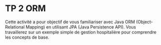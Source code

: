 # TP 2 ORM

Cette activité a pour objectif de vous familiariser avec Java ORM (Object-Relational Mapping) en utilisant JPA (Java Persistence API). Vous travaillerez sur un exemple simple de gestion hospitalière pour comprendre les concepts de base.

# 
